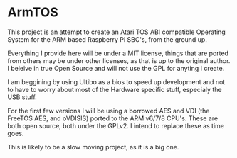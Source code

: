 # ArmTOS
This project is an attempt to create an Atari TOS ABI compatible Operating System for the ARM based Raspberry Pi SBC's, from the ground up.

Everything I provide here will be under a MIT license, things that are ported from others may be under other licenses, as that is up to the original author.   I beleive in true Open Source and will not use the GPL for anyting I create.

I am beggining by using Ultibo as a bios to speed up development and not to have to worry about most of the Hardware specific stuff, especialy the USB stuff.

For the first few versions I will be using a borrowed AES and VDI (the FreeTOS AES, and oVDISIS) ported to the ARM v6/7/8 CPU's.   These are both open source, both under the GPLv2.    I intend to replace these as time goes.

This is likely to be a slow moving project, as it is a big one.
